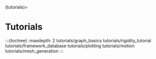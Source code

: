 (tutorials)=
# Tutorials


:::{toctree}
:maxdepth: 2
tutorials/graph_basics
tutorials/rigidity_tutorial
tutorials/framework_database
tutorials/plotting
tutorials/motion
tutorials/mesh_generation
:::